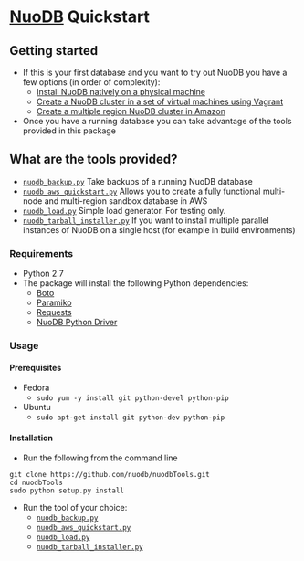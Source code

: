 
[NuoDB](http://www.nuodb.com) Quickstart
===========
## Getting started
* If this is your first database and you want to try out NuoDB you have a few options (in order of complexity):
  * [Install NuoDB natively on a physical machine](http://dev.nuodb.com/download-nuodb/request/download)
  * [Create a NuoDB cluster in a set of virtual machines using Vagrant](https://github.com/nuodb/nuodb-chef#vagrant)
  * [Create a multiple region NuoDB cluster in Amazon](nuodb_aws_quickstart.md)
* Once you have a running database you can take advantage of the tools provided in this package

## What are the tools provided?
* [`nuodb_backup.py`](nuodb_backup.md) Take backups of a running NuoDB database 
* [`nuodb_aws_quickstart.py`](nuodb_aws_quickstart.md) Allows you to create a fully functional multi-node and multi-region sandbox database in AWS
* [`nuodb_load.py`](nuodb_load.md) Simple load generator. For testing only.
* [`nuodb_tarball_installer.py`](nuodb_tarball_installer.md) If you want to install multiple parallel instances of NuoDB on a single host (for example in build environments)


### Requirements
* Python 2.7
* The package will install the following Python dependencies:
  * [Boto](https://github.com/boto/boto/tree/master)
  * [Paramiko](https://github.com/paramiko/paramiko)
  * [Requests](http://docs.python-requests.org/en/latest/)
  * [NuoDB Python Driver](https://github.com/nuodb/nuodb-python)

<a name="usage"></a>
### Usage
#### Prerequisites
  * Fedora
    * `sudo yum -y install git python-devel python-pip`
  * Ubuntu
    * `sudo apt-get install git python-dev python-pip`
    
#### Installation
* Run the following from the command line
```
git clone https://github.com/nuodb/nuodbTools.git
cd nuodbTools
sudo python setup.py install
```
* Run the tool of your choice:
  * [`nuodb_backup.py`](nuodb_backup.md)
  * [`nuodb_aws_quickstart.py`](nuodb_aws_quickstart.md)
  * [`nuodb_load.py`](nuodb_load.md)
  * [`nuodb_tarball_installer.py`](nuodb_tarball_installer.md)
